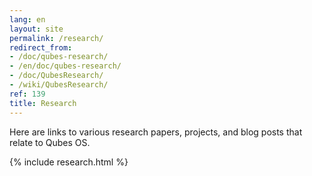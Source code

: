 ```yaml
---
lang: en
layout: site
permalink: /research/
redirect_from:
- /doc/qubes-research/
- /en/doc/qubes-research/
- /doc/QubesResearch/
- /wiki/QubesResearch/
ref: 139
title: Research
---
```


Here are links to various research papers, projects, and blog posts that relate
to Qubes OS.

{% include research.html %}

